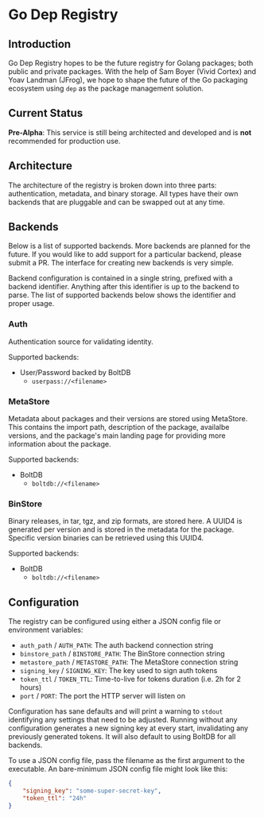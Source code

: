 # Go Dep Registry

## Introduction
Go Dep Registry hopes to be the future registry for Golang packages; both public and private packages. With the help of Sam Boyer (Vivid Cortex) and Yoav Landman (JFrog), we hope to shape the future of the Go packaging ecosystem using `dep` as the package management solution.

## Current Status
**Pre-Alpha**: This service is still being architected and developed and is **not** recommended for production use.

## Architecture
The architecture of the registry is broken down into three parts: authentication, metadata, and binary storage. All types have their own backends that are pluggable and can be swapped out at any time.

## Backends
Below is a list of supported backends. More backends are planned for the future. If you would like to add support for a particular backend, please submit a PR. The interface for creating new backends is very simple.

Backend configuration is contained in a single string, prefixed with a backend identifier. Anything after this identifier is up to the backend to parse. The list of supported backends below shows the identifier and proper usage.

### Auth
Authentication source for validating identity.

Supported backends:
* User/Password backed by BoltDB
    * `userpass://<filename>`

### MetaStore
Metadata about packages and their versions are stored using MetaStore. This contains the import path, description of the package, availalbe versions, and the package's main landing page for providing more information about the package.

Supported backends:
* BoltDB
    * `boltdb://<filename>`

### BinStore
Binary releases, in tar, tgz, and zip formats, are stored here. A UUID4 is generated per version and is stored in the metadata for the package. Specific version binaries can be retrieved using this UUID4.

Supported backends:
* BoltDB
    * `boltdb://<filename>`

## Configuration
The registry can be configured using either a JSON config file or environment variables:
* `auth_path` / `AUTH_PATH`: The auth backend connection string
* `binstore_path` / `BINSTORE_PATH`: The BinStore connection string
* `metastore_path` / `METASTORE_PATH`: The MetaStore connection string
* `signing_key` / `SIGNING_KEY`: The key used to sign auth tokens
* `token_ttl` / `TOKEN_TTL`: Time-to-live for tokens duration (i.e. 2h for 2 hours)
* `port` / `PORT`: The port the HTTP server will listen on

Configuration has sane defaults and will print a warning to `stdout` identifying any settings that need to be adjusted. Running without any configuration generates a new signing key at every start, invalidating any previously generated tokens. It will also default to using BoltDB for all backends.

To use a JSON config file, pass the filename as the first argument to the executable. An bare-minimum JSON config file might look like this:
```json
{
    "signing_key": "some-super-secret-key",
    "token_ttl": "24h"
}
```